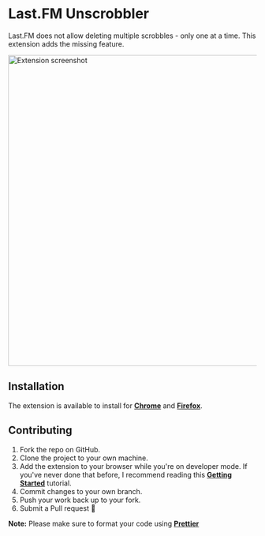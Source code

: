 # Last.FM Unscrobbler

Last.FM does not allow deleting multiple scrobbles - only one at a time. This extension adds the missing feature.

<img src="https://user-images.githubusercontent.com/13344923/45022885-fa156580-b03d-11e8-9e0d-215dfeb76455.jpg" alt="Extension screenshot" width="630">

## Installation

The extension is available to install for [**Chrome**](https://chrome.google.com/webstore/detail/lastfm-unscrobbler/pjlmjmkpaklofeinjkhhdcggbgjhahek) and [**Firefox**](https://addons.mozilla.org/en-US/firefox/addon/last-fm-unscrobbler/).

## Contributing

1. Fork the repo on GitHub.
2. Clone the project to your own machine.
3. Add the extension to your browser while you're on developer mode. If you've never done that before, I recommend reading this [**Getting Started**](https://developer.chrome.com/extensions/getstarted) tutorial.
4. Commit changes to your own branch.
5. Push your work back up to your fork.
6. Submit a Pull request 🕺

**Note:** Please make sure to format your code using [**Prettier**](https://github.com/prettier/prettier)
